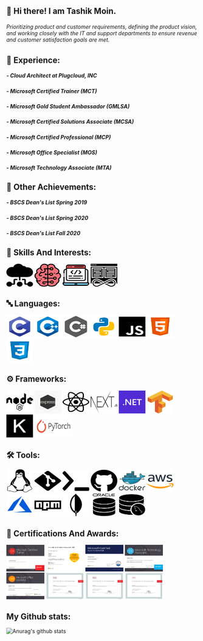## 👋 Hi there! I am Tashik Moin. 
 <div>
      <h6>
            Prioritizing product and customer requirements, defining the product vision, and working closely 
            with the IT and support departments to ensure revenue and customer satisfaction goals are met.
      </h6>
 </div>

     
## 🏫 Experience:
<div>
<h5> - Cloud Architect at Plugcloud, INC </h5>
<h5> - Microsoft Certified Trainer (MCT) </h5>
<h5> - Microsoft Gold Student Ambassador (GMLSA) </h5>
<h5> - Microsoft Certified Solutions Associate (MCSA) </h5>
<h5> - Microsoft Certified Professional (MCP) </h5>
<h5> - Microsoft Office Specialist (MOS) </h5>
<h5> - Microsoft Technology Associate (MTA) </h5>
</div>


## 🏫 Other Achievements:
<div>
<h5> - BSCS Dean's List Spring 2019 </h5>
<h5> - BSCS Dean's List Spring 2020 </h5>
<h5> - BSCS Dean's List Fall 2020 </h5>
</div>
      

## 🚀 Skills And Interests:
<div>
<img src="img/CC.svg" height="60" width="70px">
<img src="img/AI.svg" height="60" width="70px">
<img src="img/WD.svg" height="60" width="70px">
<img src="img/DO.svg" height="60" width="70px">
</div>

## 🔤 Languages:

<div>
<img src="img/C.webp" height="60" width="70px">
<img src="img/C++.png" height="60" width="70px">
<img src="img/CS.png" height="60" width="70px">
<img src="img/Python.png" height="60" width="70px">
<img src="img/JS.svg" height="60" width="70px">
<img src="img/HTML.png" height="60" width="70px">
<img src="img/CSS.png" height="60" width="70px">
</div>


## :gear: Frameworks:

<div>
<img src="img/node.svg" height="60" width="70px">
<img src="img/express.png" height="60" width="70px">
<img src="img/react.svg" height="60" width="70px">
<img src="img/next.png" height="60" width="70px">
<img src="img/.NET.png" height="60" width="70px">
 <img src="img/tensorflow.svg" height="60" width="70px">
 <img src="img/keras.svg" height="60" width="70px">
 <img src="img/pytorch.svg" height="60" width="100px">
</div>

## 🛠 Tools:

<div>
<img src="img/Linux.svg" height="60" width="70px">
<img src="img/git.svg" height="60" width="70px">
<img src="img/bash.svg" height="60" width="70px">
<img src="img/github.svg" height="60" width="70px">
<img src="img/docker.webp" height="60" width="70px">
<img src="img/AWS.png" height="60" width="70px">
<img src="img/azure.png" height="60" width="70px">
<img src="img/npm.svg" height="60" width="70px">
<img src="img/mongodb.png" height="60" width="70px">
<img src="img/oracle.png" height="60" width="70px">
<img src="img/mysql.png" height="60" width="70px">
</div>


## 📖 Certifications And Awards:

<div>
<img src="img/Cer1.png" style="zoom: 100%;" height="70" width="100px">
<img src="img/Cer2.png" style="zoom: 100%;" height="70" width="100px">
<img src="img/Cer3.png" style="zoom: 100%;" height="70" width="100px">
<img src="img/Cer4.png" style="zoom: 100%;" height="70" width="100px">
<img src="img/Cer5.png" style="zoom: 100%;" height="70" width="100px">
<img src="img/Cer6.png" style="zoom: 100%;" height="70" width="100px">
<img src="img/Cer7.png" style="zoom: 100%;" height="70" width="100px">
<img src="img/Cer8.png" style="zoom: 100%;" height="70" width="100px">
</div>

## My Github stats:

![Anurag's github stats](https://github-readme-stats.vercel.app/api?username=tashikmoin)
